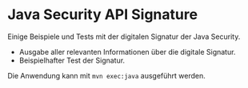 # Java Security API Signature
Einige Beispiele und Tests mit der digitalen Signatur der Java Security.

* Ausgabe aller relevanten Informationen über die digitale Signatur.
* Beispielhafter Test der Signatur.

Die Anwendung kann mit `mvn exec:java` ausgeführt werden.
